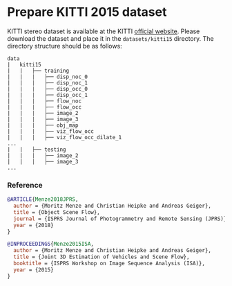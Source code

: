 # Prepare KITTI 2015 dataset

KITTI stereo dataset is available at the KITTI [official website](https://www.cvlibs.net/datasets/kitti/eval_scene_flow.php?benchmark=stereo).
Please download the dataset and place it in the `datasets/kitti15` directory.
The directory structure should be as follows:

```text
data
|   kitti15
|   |   ├── training
|   |   |   ├── disp_noc_0
|   |   |   ├── disp_noc_1
|   |   |   ├── disp_occ_0
|   |   |   ├── disp_occ_1
|   |   |   ├── flow_noc
|   |   |   ├── flow_occ
|   |   |   ├── image_2
|   |   |   ├── image_3
|   |   |   ├── obj_map
|   |   |   ├── viz_flow_occ
|   |   |   ├── viz_flow_occ_dilate_1
...
|   |   ├── testing
|   |   |   ├── image_2
|   |   |   ├── image_3
...
```

### Reference

```bibtex
@ARTICLE{Menze2018JPRS,
  author = {Moritz Menze and Christian Heipke and Andreas Geiger},
  title = {Object Scene Flow},
  journal = {ISPRS Journal of Photogrammetry and Remote Sensing (JPRS)},
  year = {2018}
}

@INPROCEEDINGS{Menze2015ISA,
  author = {Moritz Menze and Christian Heipke and Andreas Geiger},
  title = {Joint 3D Estimation of Vehicles and Scene Flow},
  booktitle = {ISPRS Workshop on Image Sequence Analysis (ISA)},
  year = {2015}
}
```